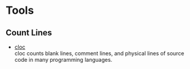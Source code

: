 # Tools

## Count Lines

- [cloc](https://github.com/AlDanial/cloc)
  <br/>cloc counts blank lines, comment lines, and physical lines of source code in many programming languages.